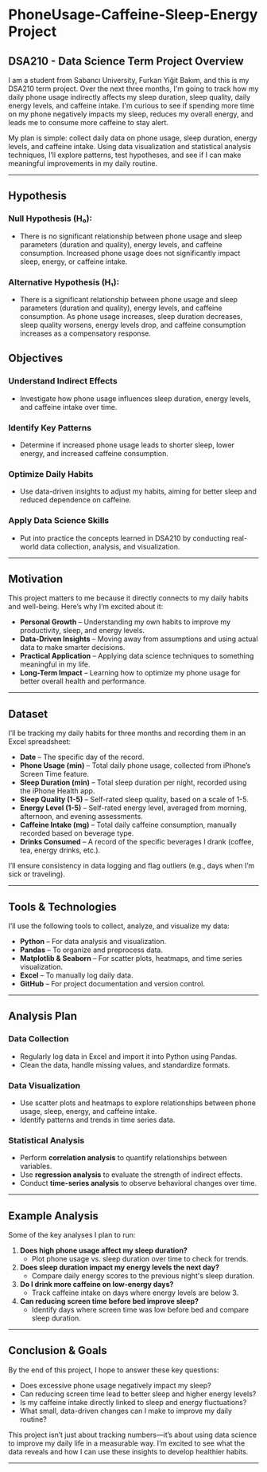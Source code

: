 # PhoneUsage-Caffeine-Sleep-Energy Project

## DSA210 - Data Science Term Project Overview

I am a student from Sabancı University, Furkan Yiğit Bakım, and this is my DSA210 term project. Over the next three months, I'm going to track how my daily phone usage indirectly affects my sleep duration, sleep quality, daily energy levels, and caffeine intake. I'm curious to see if spending more time on my phone negatively impacts my sleep, reduces my overall energy, and leads me to consume more caffeine to stay alert.

My plan is simple: collect daily data on phone usage, sleep duration, energy levels, and caffeine intake. Using data visualization and statistical analysis techniques, I’ll explore patterns, test hypotheses, and see if I can make meaningful improvements in my daily routine.

---

## Hypothesis
### Null Hypothesis (H₀):
- There is no significant relationship between phone usage and sleep parameters (duration and quality), energy levels, and caffeine consumption. Increased phone usage does not significantly impact sleep, energy, or caffeine intake.

### Alternative Hypothesis (H₁):
- There is a significant relationship between phone usage and sleep parameters (duration and quality), energy levels, and caffeine consumption. As phone usage increases, sleep duration decreases, sleep quality worsens, energy levels drop, and caffeine consumption increases as a compensatory response.

## Objectives

### Understand Indirect Effects  
- Investigate how phone usage influences sleep duration, energy levels, and caffeine intake over time.

### Identify Key Patterns  
- Determine if increased phone usage leads to shorter sleep, lower energy, and increased caffeine consumption.

### Optimize Daily Habits  
- Use data-driven insights to adjust my habits, aiming for better sleep and reduced dependence on caffeine.

### Apply Data Science Skills  
- Put into practice the concepts learned in DSA210 by conducting real-world data collection, analysis, and visualization.

---

## Motivation

This project matters to me because it directly connects to my daily habits and well-being. Here’s why I’m excited about it:

- **Personal Growth** – Understanding my own habits to improve my productivity, sleep, and energy levels.
- **Data-Driven Insights** – Moving away from assumptions and using actual data to make smarter decisions.
- **Practical Application** – Applying data science techniques to something meaningful in my life.
- **Long-Term Impact** – Learning how to optimize my phone usage for better overall health and performance.

---

## Dataset

I’ll be tracking my daily habits for three months and recording them in an Excel spreadsheet:

- **Date** – The specific day of the record.  
- **Phone Usage (min)** – Total daily phone usage, collected from iPhone’s Screen Time feature.  
- **Sleep Duration (min)** – Total sleep duration per night, recorded using the iPhone Health app.
- **Sleep Quality (1-5)** – Self-rated sleep quality, based on a scale of 1-5.  
- **Energy Level (1-5)** – Self-rated energy level, averaged from morning, afternoon, and evening assessments.  
- **Caffeine Intake (mg)** – Total daily caffeine consumption, manually recorded based on beverage type.  
- **Drinks Consumed** – A record of the specific beverages I drank (coffee, tea, energy drinks, etc.).  

I’ll ensure consistency in data logging and flag outliers (e.g., days when I’m sick or traveling).

---

## Tools & Technologies

I’ll use the following tools to collect, analyze, and visualize my data:

- **Python** – For data analysis and visualization.
- **Pandas** – To organize and preprocess data.
- **Matplotlib & Seaborn** – For scatter plots, heatmaps, and time series visualization.
- **Excel** – To manually log daily data.
- **GitHub** – For project documentation and version control.

---

## Analysis Plan

### Data Collection
- Regularly log data in Excel and import it into Python using Pandas.
- Clean the data, handle missing values, and standardize formats.

### Data Visualization
- Use scatter plots and heatmaps to explore relationships between phone usage, sleep, energy, and caffeine intake.
- Identify patterns and trends in time series data.

### Statistical Analysis
- Perform **correlation analysis** to quantify relationships between variables.
- Use **regression analysis** to evaluate the strength of indirect effects.
- Conduct **time-series analysis** to observe behavioral changes over time.

---

## Example Analysis

Some of the key analyses I plan to run:

1. **Does high phone usage affect my sleep duration?**  
   - Plot phone usage vs. sleep duration over time to check for trends.
2. **Does sleep duration impact my energy levels the next day?**  
   - Compare daily energy scores to the previous night's sleep duration.
3. **Do I drink more caffeine on low-energy days?**  
   - Track caffeine intake on days where energy levels are below 3.
4. **Can reducing screen time before bed improve sleep?**  
   - Identify days where screen time was low before bed and compare sleep duration.

---

## Conclusion & Goals

By the end of this project, I hope to answer these key questions:

- Does excessive phone usage negatively impact my sleep?  
- Can reducing screen time lead to better sleep and higher energy levels?  
- Is my caffeine intake directly linked to sleep and energy fluctuations?  
- What small, data-driven changes can I make to improve my daily routine?  

This project isn’t just about tracking numbers—it’s about using data science to improve my daily life in a measurable way. I’m excited to see what the data reveals and how I can use these insights to develop healthier habits.

---
